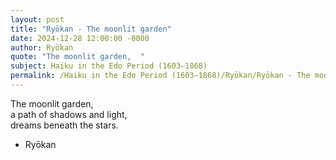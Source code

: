 ```yaml
---
layout: post
title: "Ryōkan - The moonlit garden"
date: 2024-12-28 12:00:00 -0000
author: Ryōkan
quote: "The moonlit garden,  "
subject: Haiku in the Edo Period (1603–1868)
permalink: /Haiku in the Edo Period (1603–1868)/Ryōkan/Ryōkan - The moonlit garden
---
```


The moonlit garden,  
a path of shadows and light,  
dreams beneath the stars.

- Ryōkan
